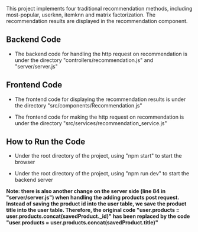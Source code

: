 This project implements four traditional recommendation methods, including most-popular, userknn, itemknn and matrix factorization. The recommendation results are displayed in the recommendation component.

## Backend Code
* The backend code for handling the http request on recommendation is under the directory "controllers/recommendation.js" and "server/server.js"

## Frontend Code

* The frontend code for displaying the recommendation results is under the directory "src/components/Recommendation.js"

* The frontend code for making the http request on recommendation is under the directory "src/services/recommendation_service.js"

## How to Run the Code

* Under the root directory of the project, using "npm start" to start the browser

* Under the root directory of the project, using "npm run dev" to start the backend server

**Note: there is also another change on the server side (line 84 in "server/server.js") when handling the adding products post request. Instead of saving the product id into the user table, we save the product title into the user table. Therefore, the original code "user.products = user.products.concat(savedProduct._id)" has been replaced by the code "user.products = user.products.concat(savedProduct.title)"**
